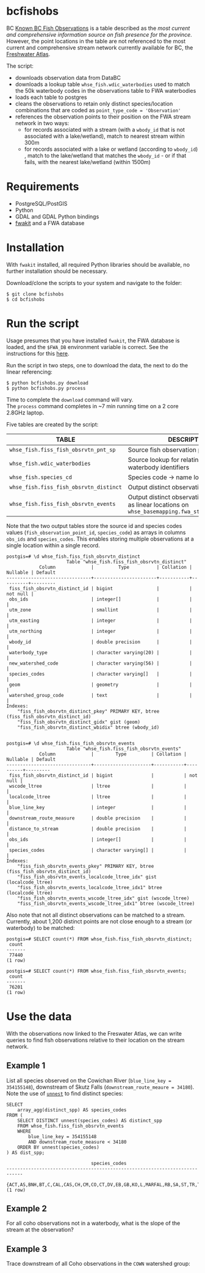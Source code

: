 # bcfishobs

BC [Known BC Fish Observations](https://catalogue.data.gov.bc.ca/dataset/known-bc-fish-observations-and-bc-fish-distributions) is a table described as the *most current and comprehensive information source on fish presence for the province*. However, the point locations in the table are not referenced to the most current and comprehensive stream network currently available for BC, the [Freshwater Atlas](https://www2.gov.bc.ca/gov/content/data/geographic-data-services/topographic-data/freshwater). 

The script:

- downloads observation data from DataBC
- downloads a lookup table `whse_fish.wdic_waterbodies` used to match the 50k waterbody codes in the observations table to FWA waterbodies
- loads each table to postgres
- cleans the observations to retain only distinct species/location combinations that are coded as `point_type_code = 'Observation'`
- references the observation points to their position on the FWA stream network in two ways:
    + for records associated with a stream (with a `wbody_id` that is not associated with a lake/wetland), match to nearest stream within 300m
    + for records associated with a lake or wetland (according to `wbody_id`) , match to the lake/wetland that matches the `wbody_id` - or if that fails, with the nearest lake/wetland (within 1500m)

# Requirements

- PostgreSQL/PostGIS
- Python
- GDAL and GDAL Python bindings
- [fwakit](https://github.com/smnorris/fwakit) and a FWA database

# Installation

With `fwakit` installed, all required Python libraries should be available, no further installation should be necessary.  

Download/clone the scripts to your system and navigate to the folder: 

```
$ git clone bcfishobs
$ cd bcfishobs
```

# Run the script

Usage presumes that you have installed `fwakit`, the FWA database is loaded, and the `$FWA_DB` environment variable is correct. See the instructions for this [here](https://github.com/smnorris/fwakit#configuration).

Run the script in two steps, one to download the data, the next to do the linear referencing:  

```
$ python bcfishobs.py download
$ python bcfishobs.py process
```

Time to complete the `download` command will vary.  
The `process` command completes in ~7 min running time on a 2 core 2.8GHz laptop. 

Five tables are created by the script:

|         TABLE                        | DESCRIPTION                 |
|--------------------------------------|-----------------------------|
|`whse_fish.fiss_fish_obsrvtn_pnt_sp`            | Source fish observation points | 
|`whse_fish.wdic_waterbodies`                    | Source lookup for relating 1:50,000 waterbody identifiers | 
|`whse_fish.species_cd`| Species code -> name lookup |
|`whse_fish.fiss_fish_obsrvtn_distinct`| Output distinct observation points |
|`whse_fish.fiss_fish_obsrvtn_events`  | Output distinct observation points stored as linear locations on `whse_basemapping.fwa_stream_networks_sp` |

Note that the two output tables store the source id and species codes values (`fish_observation_point_id`, `species_code`) as arrays in columns `obs_ids` and `species_codes`. This enables storing multiple observations at a single location within a single record.

```
postgis=# \d whse_fish.fiss_fish_obsrvtn_distinct
                      Table "whse_fish.fiss_fish_obsrvtn_distinct"
            Column             |         Type          | Collation | Nullable | Default
-------------------------------+-----------------------+-----------+----------+---------
 fiss_fish_obsrvtn_distinct_id | bigint                |           | not null |
 obs_ids                       | integer[]             |           |          |
 utm_zone                      | smallint              |           |          |
 utm_easting                   | integer               |           |          |
 utm_northing                  | integer               |           |          |
 wbody_id                      | double precision      |           |          |
 waterbody_type                | character varying(20) |           |          |
 new_watershed_code            | character varying(56) |           |          |
 species_codes                 | character varying[]   |           |          |
 geom                          | geometry              |           |          |
 watershed_group_code          | text                  |           |          |
Indexes:
    "fiss_fish_obsrvtn_distinct_pkey" PRIMARY KEY, btree (fiss_fish_obsrvtn_distinct_id)
    "fiss_fish_obsrvtn_distinct_gidx" gist (geom)
    "fiss_fish_obsrvtn_distinct_wbidix" btree (wbody_id)


postgis=# \d whse_fish.fiss_fish_obsrvtn_events
                      Table "whse_fish.fiss_fish_obsrvtn_events"
            Column             |        Type         | Collation | Nullable | Default
-------------------------------+---------------------+-----------+----------+---------
 fiss_fish_obsrvtn_distinct_id | bigint              |           | not null |
 wscode_ltree                  | ltree               |           |          |
 localcode_ltree               | ltree               |           |          |
 blue_line_key                 | integer             |           |          |
 downstream_route_measure      | double precision    |           |          |
 distance_to_stream            | double precision    |           |          |
 obs_ids                       | integer[]           |           |          |
 species_codes                 | character varying[] |           |          |
Indexes:
    "fiss_fish_obsrvtn_events_pkey" PRIMARY KEY, btree (fiss_fish_obsrvtn_distinct_id)
    "fiss_fish_obsrvtn_events_localcode_ltree_idx" gist (localcode_ltree)
    "fiss_fish_obsrvtn_events_localcode_ltree_idx1" btree (localcode_ltree)
    "fiss_fish_obsrvtn_events_wscode_ltree_idx" gist (wscode_ltree)
    "fiss_fish_obsrvtn_events_wscode_ltree_idx1" btree (wscode_ltree)

```

Also note that not all distinct observations can be matched to a stream. Currently, about 1,200 distinct points are not close enough to a stream (or waterbody) to be matched:

```
postgis=# SELECT count(*) FROM whse_fish.fiss_fish_obsrvtn_distinct;
 count
-------
 77440
(1 row)

postgis=# SELECT count(*) FROM whse_fish.fiss_fish_obsrvtn_events;
 count
-------
 76201
(1 row)
```

# Use the data

With the observations now linked to the Freswater Atlas, we can write queries to find fish observations relative to their location on the stream network.  

## Example 1

List all species observed on the Cowichan River (`blue_line_key = 354155148`), downstream of Skutz Falls (`downstream_route_meaure = 34180`). Note the use of [`unnest`](https://www.postgresql.org/docs/10/static/functions-array.html#ARRAY-FUNCTIONS-TABLE) to find distinct species:

```
SELECT
    array_agg(distinct_spp) AS species_codes
FROM (
    SELECT DISTINCT unnest(species_codes) AS distinct_spp
    FROM whse_fish.fiss_fish_obsrvtn_events
    WHERE
        blue_line_key = 354155148
        AND downstream_route_measure < 34180
    ORDER BY unnest(species_codes)
) AS dist_spp;

                               species_codes
----------------------------------------------------------------------------
 {ACT,AS,BNH,BT,C,CAL,CAS,CH,CM,CO,CT,DV,EB,GB,KO,L,MARFAL,RB,SA,ST,TR,TSB}
(1 row)

```


## Example 2

For all coho observations not in a waterbody, what is the slope of the stream at the observation?


## Example 3

Trace downstream of all Coho observations in the `COWN` watershed group:

